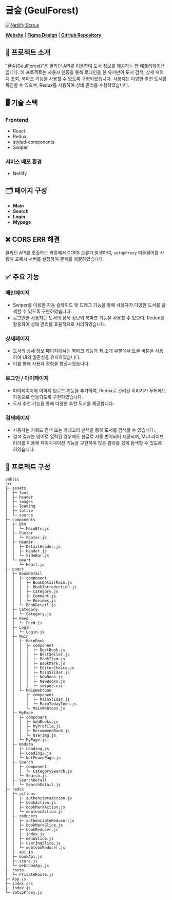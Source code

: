 # 글숲 (GeulForest)

[![Netlify Status](https://api.netlify.com/api/v1/badges/your-badge-id/deploy-status)](https://geulforest.netlify.app/)

[**Website**](https://geulforest.netlify.app/) | [**Figma Design**](https://www.figma.com/design/6f8sd1uARovQCQwaTK6zbu/BOOK?node-id=1-3&t=O5kHxcTVjyBQXfnS-1) | [**GitHub Repository**](https://github.com/suhyang1166/GeulForest)

## 🙌 프로젝트 소개

"글숲(GeulForest)"은 알라딘 API를 이용하여 도서 정보를 제공하는 웹 애플리케이션입니다. 이 프로젝트는 사용자 인증을 통해 로그인을 한 유저만이 도서 검색, 상세 페이지 조회, 북마크 기능을 사용할 수 있도록 구현되었습니다. 사용자는 다양한 추천 도서를 확인할 수 있으며, Redux를 사용하여 상태 관리를 수행하였습니다.

## 🖥️ 기술 스택

### Frontend

- React
- Redux
- styled-components
- Swiper

### 서비스 배포 환경

- Netlify

## 🗂️ 페이지 구성

- **Main**
- **Search**
- **Login**
- **Mypage**

## ❌ CORS ERR 해결

알라딘 API를 호출하는 과정에서 CORS 오류가 발생하여, `setupProxy` 미들웨어를 사용해 프록시 서버를 설정하여 문제를 해결하였습니다.

## ✅ 주요 기능

### 메인페이지

- Swiper를 이용한 자동 슬라이드 및 드래그 기능을 통해 사용자가 다양한 도서를 탐색할 수 있도록 구현하였습니다.
- 로그인한 사용자는 도서의 상세 정보와 북마크 기능을 사용할 수 있으며, Redux를 활용하여 상태 관리를 효율적으로 처리하였습니다.

### 상세페이지

- 도서의 상세 정보 페이지에서는 북마크 기능과 책 소개 부분에서 토글 버튼을 사용하여 UI의 일관성을 유지하였습니다.
- 이를 통해 사용자 경험을 향상시켰습니다.

### 로그인 / 마이페이지

- 마이페이지에 이미지 업로드 기능을 추가하여, Redux로 관리된 이미지가 푸터에도 자동으로 연동되도록 구현하였습니다.
- 도서 추천 기능을 통해 다양한 추천 도서를 제공합니다.

### 검색페이지

- 사용자는 키워드 검색 또는 카테고리 선택을 통해 도서를 검색할 수 있습니다.
- 검색 결과는 영어로 입력된 경우에도 한글로 자동 번역되어 제공되며, MUI 라이브러리를 이용해 페이지네이션 기능을 구현하여 많은 결과를 쉽게 탐색할 수 있도록 하였습니다.

## 📁 프로젝트 구성

```
public
src
├─ assets
│  ├─ font
│  ├─ header
│  ├─ images
│  ├─ loading
│  ├─ lottie
│  └─ source
├─ components
│  ├─ Btn
│  │  └─ MainBtn.js
│  ├─ Footer
│  │  └─ Footer.js
│  ├─ Header
│  │  ├─ DetailHeader.js
│  │  ├─ Header.js
│  │  └─ SideBar.js
│  └─ Heart
│     └─ Heart.js
├─ pages
│  ├─ BookDetail
│  │  ├─ component
│  │  │  ├─ BookDetailMain.js
│  │  │  ├─ BookIntroduction.js
│  │  │  ├─ Category.js
│  │  │  ├─ Comment.js
│  │  │  └─ Reviews.js
│  │  └─ BookDetail.js
│  ├─ Category
│  │  └─ Category.js
│  ├─ Feed
│  │  └─ Feed.js
│  ├─ Login
│  │  └─ Login.js
│  ├─ Main
│  │  ├─ MainBook
│  │  │  ├─ component
│  │  │  │  ├─ BestBook.js
│  │  │  │  ├─ BestSeller.js
│  │  │  │  ├─ BookItem.js
│  │  │  │  ├─ BookMark.js
│  │  │  │  ├─ EditorChoice.js
│  │  │  │  ├─ MainSlider.js
│  │  │  │  ├─ NewBook.js
│  │  │  │  ├─ NewBooks.js
│  │  │  │  └─ swiper.css
│  │  └─ MainWebtoon
│  │     ├─ component
│  │     │  ├─ MainSlider.js
│  │     │  └─ MainTodayToon.js
│  │     └─ MainWebtoon.js
│  ├─ MyPage
│  │  ├─ component
│  │  │  ├─ AddBooks.js
│  │  │  ├─ MyProfile.js
│  │  │  ├─ RecommendBook.js
│  │  │  └─ UserImg.js
│  │  └─ MyPage.js
│  ├─ Nodata
│  │  ├─ Loading.js
│  │  ├─ Loading2.js
│  │  └─ NotFoundPage.js
│  ├─ Search
│  │  ├─ component
│  │  │  └─ CategorySearch.js
│  │  └─ Search.js
│  ├─ SearchDetail
│  │  └─ SearchDetail.js
├─ redux
│  ├─ actions
│  │  ├─ authenciateAction.js
│  │  ├─ bookAction.js
│  │  ├─ bookMarkAction.js
│  │  └─ webtoonAction.js
│  ├─ reducers
│  │  ├─ authenciateReducer.js
│  │  ├─ bookMarkSlice.js
│  │  ├─ bookReducer.js
│  │  ├─ index.js
│  │  ├─ menuSlice.js
│  │  ├─ userImgSlice.js
│  │  └─ webtoonReducer.js
│  ├─ api.js
│  ├─ bookApi.js
│  ├─ store.js
│  └─ webtoonApi.js
├─ route
│  └─ PrivateRoute.js
├─ App.js
├─ index.css
├─ index.js
└─ setupProxy.js

```
